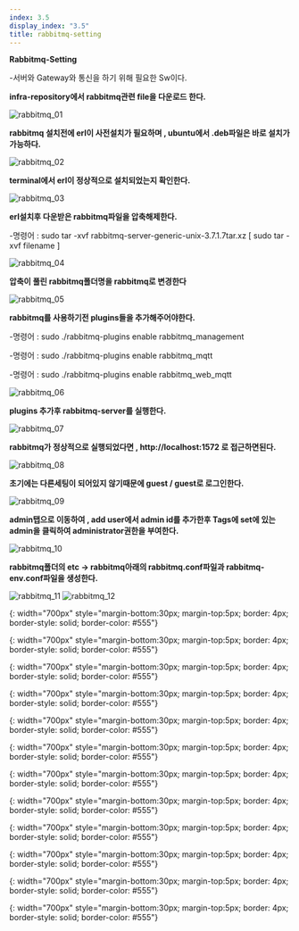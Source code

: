 ```yaml
---
index: 3.5
display_index: "3.5"
title: rabbitmq-setting
---
```


**Rabbitmq-Setting**

-서버와 Gateway와 통신을 하기 위해 필요한 Sw이다.
 
**infra-repository에서 rabbitmq관련 file을 다운로드 한다.**

![rabbitmq_01][rabbitmq_01]

**rabbitmq 설치전에 erl이 사전설치가 필요하며 , ubuntu에서 .deb파일은 바로 설치가 가능하다.**

![rabbitmq_02][rabbitmq_02]

**terminal에서 erl이 정상적으로 설치되었는지 확인한다.**

![rabbitmq_03][rabbitmq_03]

**erl설치후 다운받은 rabbitmq파일을 압축해제한다.**

-명령어 : sudo tar -xvf rabbitmq-server-generic-unix-3.7.1.7tar.xz [ sudo tar -xvf filename ]

![rabbitmq_04][rabbitmq_04]

**압축이 풀린 rabbitmq폴더명을 rabbitmq로 변경한다** 

![rabbitmq_05][rabbitmq_05]

**rabbitmq를 사용하기전 plugins들을 추가해주어야한다.**

-명령어 : sudo ./rabbitmq-plugins enable rabbitmq_management

-명령어 : sudo ./rabbitmq-plugins enable rabbitmq_mqtt 

-명령어 : sudo ./rabbitmq-plugins enable rabbitmq_web_mqtt 

![rabbitmq_06][rabbitmq_06]

**plugins 추가후 rabbitmq-server를 실행한다.**



![rabbitmq_07][rabbitmq_07]

**rabbitmq가 정상적으로 실행되었다면 , http://localhost:1572 로 접근하면된다.**

![rabbitmq_08][rabbitmq_08]

**초기에는 다른세팅이 되어있지 않기때문에 guest / guest로 로그인한다.**

![rabbitmq_09][rabbitmq_09]

**admin탭으로 이동하여 , add user에서 admin id를 추가한후  Tags에 set에 있는 admin을 클릭하여 administrator권한을 부여한다.**

![rabbitmq_10][rabbitmq_10]

**rabbitmq폴더의 etc -> rabbitmq아래의 rabbitmq.conf파일과 rabbitmq-env.conf파일을 생성한다.**



![rabbitmq_11][rabbitmq_11]
![rabbitmq_12][rabbitmq_12]

 
[rabbitmq_01]: {{site.baseurl}}/assets/rabbitmq/rabbitmq_01.png
{: width="700px" style="margin-bottom:30px; margin-top:5px; border: 4px; border-style: solid; border-color: #555"}

[rabbitmq_02]: {{site.baseurl}}/assets/rabbitmq/rabbitmq_02.png
{: width="700px" style="margin-bottom:30px; margin-top:5px; border: 4px; border-style: solid; border-color: #555"}

[rabbitmq_03]: {{site.baseurl}}/assets/rabbitmq/rabbitmq_03.png
{: width="700px" style="margin-bottom:30px; margin-top:5px; border: 4px; border-style: solid; border-color: #555"}

[rabbitmq_04]: {{site.baseurl}}/assets/rabbitmq/rabbitmq_04.png
{: width="700px" style="margin-bottom:30px; margin-top:5px; border: 4px; border-style: solid; border-color: #555"}

[rabbitmq_05]: {{site.baseurl}}/assets/rabbitmq/rabbitmq_05.png
{: width="700px" style="margin-bottom:30px; margin-top:5px; border: 4px; border-style: solid; border-color: #555"}

[rabbitmq_06]: {{site.baseurl}}/assets/rabbitmq/rabbitmq_06.png
{: width="700px" style="margin-bottom:30px; margin-top:5px; border: 4px; border-style: solid; border-color: #555"}

[rabbitmq_07]: {{site.baseurl}}/assets/rabbitmq/rabbitmq_07.png
{: width="700px" style="margin-bottom:30px; margin-top:5px; border: 4px; border-style: solid; border-color: #555"}

[rabbitmq_08]: {{site.baseurl}}/assets/rabbitmq/rabbitmq_08.png
{: width="700px" style="margin-bottom:30px; margin-top:5px; border: 4px; border-style: solid; border-color: #555"}

[rabbitmq_09]: {{site.baseurl}}/assets/rabbitmq/rabbitmq_09.png
{: width="700px" style="margin-bottom:30px; margin-top:5px; border: 4px; border-style: solid; border-color: #555"}

[rabbitmq_10]: {{site.baseurl}}/assets/rabbitmq/rabbitmq_10.png
{: width="700px" style="margin-bottom:30px; margin-top:5px; border: 4px; border-style: solid; border-color: #555"}

[rabbitmq_11]: {{site.baseurl}}/assets/rabbitmq/rabbitmq_11.png
{: width="700px" style="margin-bottom:30px; margin-top:5px; border: 4px; border-style: solid; border-color: #555"}

[rabbitmq_12]: {{site.baseurl}}/assets/rabbitmq/rabbitmq_12.png
{: width="700px" style="margin-bottom:30px; margin-top:5px; border: 4px; border-style: solid; border-color: #555"}
